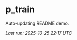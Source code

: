# p_train

Auto-updating README demo.

<!--START_SECTION:status-->
_Last run: 2025-10-25 22:17 UTC_
<!--END_SECTION:status-->































































































































































































































































































































































































































































































































































































































































































































































































































































































































































































































































































































































































































































































































































































































































































































































